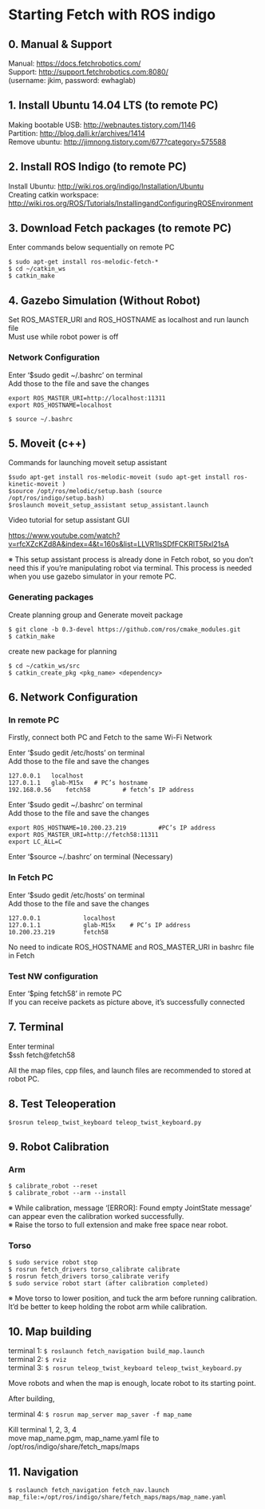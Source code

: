 Starting Fetch with ROS indigo
======================

## 0. Manual & Support

Manual: https://docs.fetchrobotics.com/    
Support: http://support.fetchrobotics.com:8080/    
(username: jkim, password: ewhaglab)    


## 1. Install Ubuntu 14.04 LTS (to remote PC)

Making bootable USB: http://webnautes.tistory.com/1146    
Partition: http://blog.dalli.kr/archives/1414    
Remove ubuntu:  http://jimnong.tistory.com/677?category=575588   


## 2. Install ROS Indigo (to remote PC)

Install Ubuntu: http://wiki.ros.org/indigo/Installation/Ubuntu    
Creating catkin workspace: http://wiki.ros.org/ROS/Tutorials/InstallingandConfiguringROSEnvironment    


## 3. Download Fetch packages (to remote PC)

Enter commands below sequentially on remote PC   

```
$ sudo apt-get install ros-melodic-fetch-*    
$ cd ~/catkin_ws    
$ catkin_make
```


## 4. Gazebo Simulation (Without Robot)

Set ROS_MASTER_URI and ROS_HOSTNAME as localhost and run launch file   
Must use while robot power is off


### Network Configuration

Enter ‘$sudo gedit ~/.bashrc’ on terminal   
Add those to the file and save the changes   

```
export ROS_MASTER_URI=http://localhost:11311   
export ROS_HOSTNAME=localhost
```

`$ source ~/.bashrc`


## 5. Moveit (c++)

Commands for launching moveit setup assistant

```
$sudo apt-get install ros-melodic-moveit (sudo apt-get install ros-kinetic-moveit )   
$source /opt/ros/melodic/setup.bash (source /opt/ros/indigo/setup.bash)   
$roslaunch moveit_setup_assistant setup_assistant.launch   
```




Video tutorial for setup assistant GUI

https://www.youtube.com/watch?v=rfcXZcKZd8A&index=4&t=160s&list=LLVR1lsSDfFCKRlT5Rxl21sA



※ This setup assistant process is already done in Fetch robot, so you don’t need this if you’re manipulating robot via terminal. This process is needed when you use gazebo simulator in your remote PC. 

### Generating packages

Create planning group and Generate moveit package   

```
$ git clone -b 0.3-devel https://github.com/ros/cmake_modules.git   
$ catkin_make 
```


create new package for planning   
```
$ cd ~/catkin_ws/src   
$ catkin_create_pkg <pkg_name> <dependency>
```

## 6. Network Configuration 

### In remote PC

Firstly, connect both PC and Fetch to the same Wi-Fi Network   

Enter ‘$sudo gedit /etc/hosts’ on terminal   
Add those to the file and save the changes    
  
``` 
127.0.0.1	localhost   
127.0.1.1	glab-M15x	# PC’s hostname   
192.168.0.56	fetch58         # fetch’s IP address   
```

Enter ‘$sudo gedit ~/.bashrc’ on terminal   
Add those to the file and save the changes   

```
export ROS_HOSTNAME=10.200.23.219         #PC’s IP address   
export ROS_MASTER_URI=http://fetch58:11311   
export LC_ALL=C   
```

Enter ‘$source ~/.bashrc’ on terminal (Necessary)    


### In Fetch PC


Enter ‘$sudo gedit /etc/hosts’ on terminal   
Add those to the file and save the changes   

```
127.0.0.1            localhost   
127.0.1.1            glab-M15x    # PC’s IP address   
10.200.23.219        fetch58   
```


No need to indicate ROS_HOSTNAME and ROS_MASTER_URI in bashrc file in Fetch    


### Test NW configuration

Enter ‘$ping fetch58’ in remote PC   
If you can receive packets as picture above, it’s successfully connected    

## 7. Terminal

Enter terminal   
$ssh fetch@fetch58   

  
All the map files, cpp files, and launch files are recommended to stored at robot PC.   

## 8. Test Teleoperation
```
$rosrun teleop_twist_keyboard teleop_twist_keyboard.py   
```

## 9. Robot Calibration

### Arm

```
$ calibrate_robot --reset   
$ calibrate_robot --arm --install
```   
※ While calibration, message ‘[ERROR]: Found empty JointState message’  can appear even the calibration worked successfully.   
※ Raise the torso to full extension and make free space near robot.

### Torso
```
$ sudo service robot stop   
$ rosrun fetch_drivers torso_calibrate calibrate   
$ rosrun fetch_drivers torso_calibrate verify   
$ sudo service robot start (after calibration completed)   
```
※ Move torso to lower position, and tuck the arm before running calibration. It’d be better to keep holding the robot arm while calibration. 


## 10. Map building

terminal 1: `$ roslaunch fetch_navigation build_map.launch`   
terminal 2: `$ rviz`   
terminal 3: `$ rosrun teleop_twist_keyboard teleop_twist_keyboard.py`   

Move robots and when the map is enough, locate robot to its starting point.   

After building,   

terminal 4: `$ rosrun map_server map_saver -f map_name`    

Kill terminal 1, 2, 3, 4    
move map_name.pgm, map_name.yaml file to /opt/ros/indigo/share/fetch_maps/maps     


## 11. Navigation

`$ roslaunch fetch_navigation fetch_nav.launch map_file:=/opt/ros/indigo/share/fetch_maps/maps/map_name.yaml`



